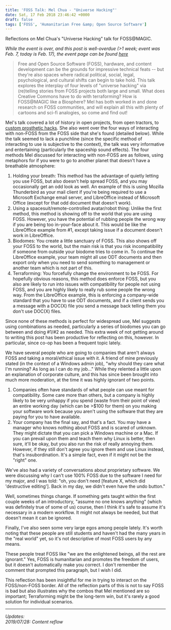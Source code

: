 ```yaml
---
title: 'FOSS Talk: Mel Chua - "Universe Hacking"'
date: Sat, 17 Feb 2018 23:46:42 +0000
draft: false
tags: ['FOSS', 'Humanitarian Free &amp; Open Source Software']
---
```


Reflections on Mel Chua's "Universe Hacking" talk for FOSS@MAGIC.

<!--more-->

_While the event is over, and this post is well-overdue (>1 week; event was Feb. 7, today is Feb. 17), the event page can be found [here](https://events.rit.edu/fossmagic-talks-mel-chua-universe-hacking)_

> Free and Open Source Software (FOSS), hardware, and content development can be the grounds for impressive technical feats -- but they're also spaces where radical political, social, legal, psychological, and cultural shifts can begin to take hold.
This talk explores the interplay of four levels of "universe hacking" via (re)telling stories from FOSS projects both large and small.
What does Creative Commons have to do with terraforming?
How is FOSS@MAGIC like a Biosphere?
Mel has both worked in and done research on FOSS communities, and will explain all this with plenty of cartoons and sci-fi analogies, so come and find out!

Mel's talk covered a lot of history in open projects, from open tractors, to [custom prosthetic hacks](http://engineeringathome.org/about).
She also went over the four ways of interacting with non-FOSS from the FOSS side that she's found (detailed below).
While the talk seemed to lack a punchline (since the specific method of interacting to use is subjective to the context), the talk was very informative and entertaining (particularly the spaceship sound effects).
The four methods Mel discussed for interacting with non-FOSS are as follows, using metaphors for if you were to go to another planet that doesn't have a breathable atmosphere:

1.  Holding your breath: This method has the advantage of quietly letting you use FOSS, but also doesn't help spread FOSS, and you may occasionally get an odd look as well.
An example of this is using Mozilla Thunderbird as your mail client if you're being required to use a Microsoft Exchange email server, and LibreOffice instead of Microsoft Office (except for that odd document that doesn't work).
2.  Using a spacesuit/remote-controlled avatar/robot thing: Unlike the first method, this method is showing off to the world that you are using FOSS.
However, you have the potential of rubbing people the wrong way if you are being too in-your-face about it.
This would be like the LibreOffice example from #1, except taking issue if a document doesn't work in LibreOffice.
3.  Biodomes: You create a little sanctuary of FOSS.
This also shows off your FOSS to the world, but the main risk is that you risk incompatibility if someone from outside your biodome tries to come in.
To continue the LibreOffice example, your team might all use ODT documents and then export only when you need to send something to management or another team which is not part of this.
4.  Terraforming: You forcefully change the environment to be FOSS.
For hopefully obvious reasons, this method does enforce FOSS, but you also are likely to run into issues with compatibility for people not using FOSS, and you are highly likely to really rub some people the wrong way.
From the LibreOffice example, this is enforcing a company-wide standard that you have to use ODT documents, and if a client sends you a message with a DOC(X) file you send a message back telling them you don't use DOC(X) files.

Since none of these methods is perfect for widespread use, Mel suggests using combinations as needed, particularly a series of biodomes you can go between and doing #1/#2 as needed.
This extra week of not getting around to writing this post has been productive for reflecting on this, however.
In particular, since co-op has been a frequent topic lately.

We have several people who are going to companies that aren't always FOSS and taking a moral/ethical issue with it.
A friend of mine previously stated (in the context of a Windows admin job), "why should they care what I'm running? As long as I can do my job..."
While they relented a little upon an explanation of corporate culture, and this has since been brought into much more moderation, at the time it was highly ignorant of two points.

1.  Companies often have standards of what people can use meant for compatibility.
Some care more than others, but a company is highly likely to be very unhappy if you spend (waste from their point of view) an entire working day (which can be >$100 for them) on you making your software work because you aren't using the software that they are paying for you to have available.
2.  Your company has the final say, and that's a fact.
You may have a manager who knows nothing about FOSS and is scared of unknown.
They might dictate that you can pick a Windows machine or a Mac.
If you can prevail upon them and teach them why Linux is better, then sure, it'll be okay, but you also run the risk of really annoying them.
However, if they still don't agree you ignore them and use Linux instead, that's insubordination.
It's a simple fact, even if it might not be the "right" one.

We've also had a variety of conversations about proprietary software.
We were discussing why I can't use 100% FOSS due to the software I need for my major, and I was told: "oh, you don't need \[feature X, which did 'destructive editing'\]. Back in my day, we didn't even have the undo button."

Well, sometimes things change.
If something gets taught within the first couple weeks of an introductory, "assume no one knows anything" (which was definitely true of some of us) course, then I think it's safe to assume it's necessary in a modern workflow.
It might not always be needed, but that doesn't mean it can be ignored.

Finally, I've also seen some very large egos among people lately.
It's worth noting that these people are still students and haven't had the many years in the "real world" yet, so it's not descriptive of most FOSS users by any means.

These people treat FOSS like "we are the enlightened beings, all the rest are ignorant."
Yes, FOSS is humanitarian and promotes the freedom of users, but it doesn't automatically make you correct.
I don't remember the comment that prompted this paragraph, but I wish I did.

This reflection has been insightful for me in trying to interact on the FOSS/non-FOSS border.
All of the reflection parts of this is not to say FOSS is bad but also illustrates why the combos that Mel mentioned are so important; Terraforming might be the long-term win, but it's rarely a good solution for individual scenarios.

---

_Updates:_  
_2019/07/28: Content reflow_